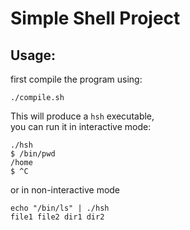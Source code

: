 # Simple Shell Project

## Usage:

first compile the program using:

```
./compile.sh
```

This will produce a `hsh` executable,  
you can run it in interactive mode:

```
./hsh
$ /bin/pwd
/home
$ ^C
```

or in non-interactive mode

```
echo "/bin/ls" | ./hsh
file1 file2 dir1 dir2
```

